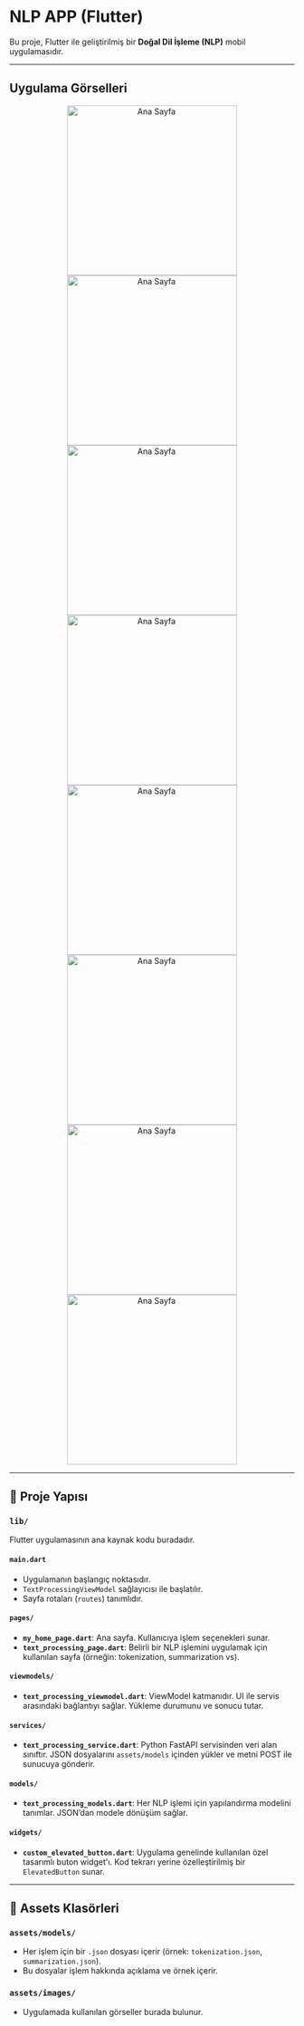# NLP APP (Flutter)

Bu proje, Flutter ile geliştirilmiş bir **Doğal Dil İşleme (NLP)** mobil uygulamasıdır.

---

## Uygulama Görselleri

<p align="center">
    <img src="assets/images/home.jpg" alt="Ana Sayfa" width="300" />
    <img src="assets/images/translate.jpg" alt="Ana Sayfa" width="300" />
    <img src="assets/images/ner.jpg" alt="Ana Sayfa" width="300" />
    <img src="assets/images/sentiment.jpg" alt="Ana Sayfa" width="300" />
    <img src="assets/images/classify.jpg" alt="Ana Sayfa" width="300" />
    <img src="assets/images/tokenization.jpg" alt="Ana Sayfa" width="300" />
    <img src="assets/images/summary.jpg" alt="Ana Sayfa" width="300" />
    <img src="assets/images/qa.jpg" alt="Ana Sayfa" width="300" />
</p>

---

## 📁 Proje Yapısı

### `lib/`

Flutter uygulamasının ana kaynak kodu buradadır.

#### `main.dart`
- Uygulamanın başlangıç noktasıdır.
- `TextProcessingViewModel` sağlayıcısı ile başlatılır.
- Sayfa rotaları (`routes`) tanımlıdır.

#### `pages/`
- **`my_home_page.dart`**: Ana sayfa. Kullanıcıya işlem seçenekleri sunar.
- **`text_processing_page.dart`**: Belirli bir NLP işlemini uygulamak için kullanılan sayfa (örneğin: tokenization, summarization vs).

#### `viewmodels/`
- **`text_processing_viewmodel.dart`**: ViewModel katmanıdır. UI ile servis arasındaki bağlantıyı sağlar. Yükleme durumunu ve sonucu tutar.

#### `services/`
- **`text_processing_service.dart`**: Python FastAPI servisinden veri alan sınıftır. JSON dosyalarını `assets/models` içinden yükler ve metni POST ile sunucuya gönderir.

#### `models/`
- **`text_processing_models.dart`**: Her NLP işlemi için yapılandırma modelini tanımlar. JSON’dan modele dönüşüm sağlar.

#### `widgets/`
- **`custom_elevated_button.dart`**: Uygulama genelinde kullanılan özel tasarımlı buton widget'ı. Kod tekrarı yerine özelleştirilmiş bir `ElevatedButton` sunar.

---

## 📁 Assets Klasörleri

### `assets/models/`
- Her işlem için bir `.json` dosyası içerir (örnek: `tokenization.json`, `summarization.json`).
- Bu dosyalar işlem hakkında açıklama ve örnek içerir.

### `assets/images/`
- Uygulamada kullanılan görseller burada bulunur.

